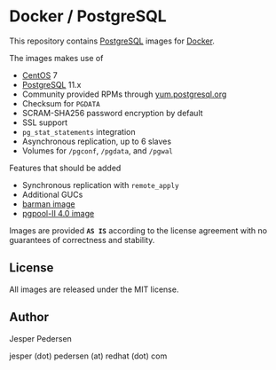 # Docker / PostgreSQL

This repository contains [PostgreSQL](https://www.postgresql.org) images for [Docker](https://hub.docker.com/).

The images makes use of

* [CentOS](https://www.centos.org) 7
* [PostgreSQL](https://www.postgresql.org) 11.x
* Community provided RPMs through [yum.postgresql.org](https://yum.postgresql.org)
* Checksum for `PGDATA`
* SCRAM-SHA256 password encryption by default
* SSL support
* `pg_stat_statements` integration
* Asynchronous replication, up to 6 slaves
* Volumes for `/pgconf`, `/pgdata`, and `/pgwal`

Features that should be added

* Synchronous replication with `remote_apply`
* Additional GUCs
* [barman image](https://www.pgbarman.org/)
* [pgpool-II 4.0 image](http://www.pgpool.net)

Images are provided **`AS IS`** according to the license agreement with
no guarantees of correctness and stability.

## License

All images are released under the MIT license.

## Author

Jesper Pedersen

jesper (dot) pedersen (at) redhat (dot) com
